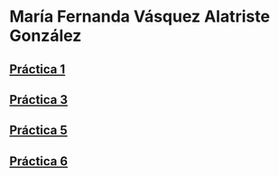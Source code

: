 # **María Fernanda Vásquez Alatriste González**

## [Práctica 1](./práctica_1.md)

## [Práctica 3](https://github.com/spacewaffle02/Pr-ctica3_LenguajesInterpretados.git)

## [Práctica 5](./práctica_5.md)

## [Práctica 6](https://github.com/spacewaffle02/Pr-ctica6.git)